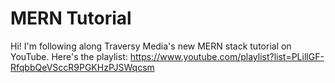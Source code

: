 # MERN Tutorial

Hi! I'm following along Traversy Media's new MERN stack tutorial on YouTube. Here's the playlist: https://www.youtube.com/playlist?list=PLillGF-RfqbbQeVSccR9PGKHzPJSWqcsm

